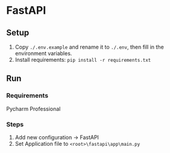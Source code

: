 # FastAPI

## Setup

1. Copy `./.env.example` and rename it to `./.env`, then fill in the environment variables.
2. Install requirements: `pip install -r requirements.txt`

## Run

### Requirements

Pycharm Professional

### Steps

1. Add new configuration -> FastAPI
2. Set Application file to `<root>\fastapi\app\main.py`

